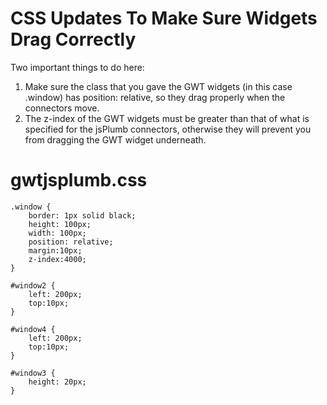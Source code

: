 # CSS Updates To Make Sure Widgets Drag Correctly #

Two important things to do here:
  1. Make sure the class that you gave the GWT widgets (in this case .window) has position: relative, so they drag properly when the connectors move.
  1. The z-index of the GWT widgets must be greater than that of what is specified for the jsPlumb connectors, otherwise they will prevent you from dragging the GWT widget underneath.


# gwtjsplumb.css #

```
.window {
	border: 1px solid black;
	height: 100px;
	width: 100px;
	position: relative;
	margin:10px;
	z-index:4000;
}

#window2 {
	left: 200px;
	top:10px;
}

#window4 {
	left: 200px;
	top:10px;
}

#window3 {
	height: 20px;
}
```